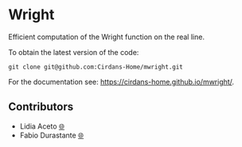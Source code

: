 # Wright

Efficient computation of the Wright function on the real line.

To obtain the latest version of the code:
```
git clone git@github.com:Cirdans-Home/mwright.git
```
For the documentation see: https://cirdans-home.github.io/mwright/.


## Contributors

- Lidia Aceto [🌐](https://scholar.google.com/citations?user=0E0qPJgAAAAJ&hl=it)
- Fabio Durastante  [🌐](https://fdurastante.github.io/)
